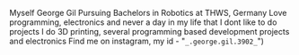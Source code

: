 Myself George Gil
Pursuing Bachelors in Robotics at THWS, Germany
Love programming, electronics and never a day in my life that I dont like to do projects
I do 3D printing, several programming based development projects and electronics 
Find me on instagram, my id - "`_.george.gil.3902_`")

<!---
georgegil3902/georgegil3902 is a ✨ special ✨ repository because its `README.md` (this file) appears on your GitHub profile.
You can click the Preview link to take a look at your changes.
--->
